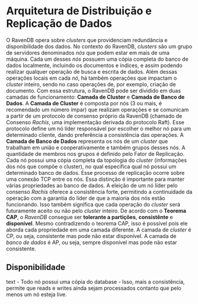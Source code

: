 # Arquitetura de Distribuição e Replicação de Dados
O RavenDB opera sobre *clusters* que providenciam redundância e disponibilidade dos dados. No contexto do RavenDB, *clusters* são um grupo de servidores denominados *nós* que podem estar em mais de uma máquina. Cada um desses *nós* possuem uma cópia completa do banco de dados localmente, incluindo os documentos e índices, e assim podendo realizar qualquer operação de busca e escrita de dados. Além dessas operações locais em cada *nó*, há também operações que impactam o *cluster* inteiro, sendo no caso operações de, por exemplo, criação de documento. Com essa estrutura, o RavenDB pode ser dividido em duas camadas de funcionamento: **Camada de Cluster** e **Camada de Banco de Dados**.
A **Camada de Cluster** é composta por nós (3 ou mais, é recomendado um número ímpar) que realizam operações e se comunicam a partir de um protocolo de consenso próprio da RavenDB (chamado de Consenso *Rachis*, uma implementação derivada do protocolo Raft). Esse protocolo define um nó líder responsável por escolher o melhor nó para um determinado cliente, dando preferência a consistência das operações. 
A **Camada de Banco de Dados** representa os nós de um *cluster* que trabalham em união e cooperativamente e também grupos desses nós. A quantidade de membros nos grupos é definido pelo Fator de Replicação. Cada nó possui uma cópia completa da topologia do *cluster* (informações dos nós que compõe o cluster), no qual especifica qual nó possui um determinado banco de dados. Esse processo de replicação ocorre sobre uma conexão TCP entre os nós.
Essa distinção é importante para manter várias propriedades ao banco de dados. A eleição de um nó líder pelo consenso *Rachis* oferece a consistência forte, permitindo a continuidade da operação com a garantia do líder de que a maioria dos nós estão funcionando. Isso também significa que cada operação do *cluster* será futuramente aceito ou não pelo *cluster* inteiro. 
De acordo com o **Teorema CAP**, o *RavenDB* consegue ser **tolerante a partições**, **consistênte** e **disponível**. Mesmo contradizendo o teorema CAP, isso é possível pois ele aborda cada propriedade em uma camada diferente. A camada de *cluster* é  CP, ou seja, consistente mas pode não estar disponível. A camada de *banco de dados* é AP, ou seja, sempre disponível mas pode não estar consistente.


## Disponibilidade
text
	- Todo nó possui uma cópia do database
	- Isso, mais a consistência, permite que reads e writes ainda sejam processados contanto que pelo menos um nó esteja live.

<!--stackedit_data:
eyJoaXN0b3J5IjpbMTQ2ODUzNTI5MiwxMTg0NDIzNjAyLDYwMT
AzODU2Niw0OTEwMzgzMyw2MDEwMzg1NjYsLTE1NTI4MDYwNjAs
LTM3NTQ4NzMxMF19
-->